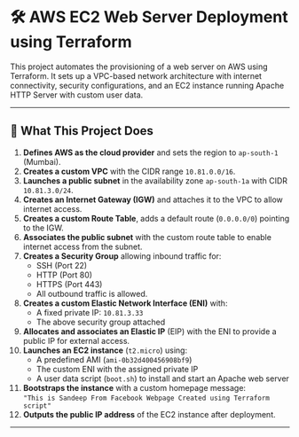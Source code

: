 # 🛠️ AWS EC2 Web Server Deployment using Terraform

This project automates the provisioning of a web server on AWS using Terraform. It sets up a VPC-based network architecture with internet connectivity, security configurations, and an EC2 instance running Apache HTTP Server with custom user data.

---

## 🚀 What This Project Does

1. **Defines AWS as the cloud provider** and sets the region to `ap-south-1` (Mumbai).
2. **Creates a custom VPC** with the CIDR range `10.81.0.0/16`.
3. **Launches a public subnet** in the availability zone `ap-south-1a` with CIDR `10.81.3.0/24`.
4. **Creates an Internet Gateway (IGW)** and attaches it to the VPC to allow internet access.
5. **Creates a custom Route Table**, adds a default route (`0.0.0.0/0`) pointing to the IGW.
6. **Associates the public subnet** with the custom route table to enable internet access from the subnet.
7. **Creates a Security Group** allowing inbound traffic for:
   - SSH (Port 22)
   - HTTP (Port 80)
   - HTTPS (Port 443)
   - All outbound traffic is allowed.
8. **Creates a custom Elastic Network Interface (ENI)** with:
   - A fixed private IP: `10.81.3.33`
   - The above security group attached
9. **Allocates and associates an Elastic IP** (EIP) with the ENI to provide a public IP for external access.
10. **Launches an EC2 instance** (`t2.micro`) using:
    - A predefined AMI (`ami-0b32d400456908bf9`)
    - The custom ENI with the assigned private IP
    - A user data script (`boot.sh`) to install and start an Apache web server
11. **Bootstraps the instance** with a custom homepage message:  
    `"This is Sandeep From Facebook Webpage Created using Terraform script"`
12. **Outputs the public IP address** of the EC2 instance after deployment.

---


